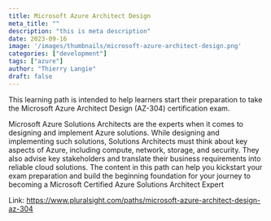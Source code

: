 ```yaml
---
title: Microsoft Azure Architect Design
meta_title: ""
description: "this is meta description"
date: 2023-09-16
image: '/images/thumbnails/microsoft-azure-architect-design.png'
categories: ["development"]
tags: ["azure"]
author: "Thierry Langie"
draft: false
---
```

This learning path is intended to help learners start their preparation to take the Microsoft Azure Architect Design (AZ-304) certification exam.

Microsoft Azure Solutions Architects are the experts when it comes to designing and implement Azure solutions. While designing and implementing such solutions, Solutions Architects must think about key aspects of Azure, including compute, network, storage, and security. They also advise key stakeholders and translate their business requirements into reliable cloud solutions. The content in this path can help you kickstart your exam preparation and build the beginning foundation for your journey to becoming a Microsoft Certified Azure Solutions Architect Expert

Link: https://www.pluralsight.com/paths/microsoft-azure-architect-design-az-304
